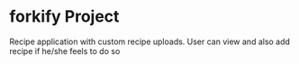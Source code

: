 # forkify Project

Recipe application with custom recipe uploads. User can view and also add recipe if he/she feels to do so
